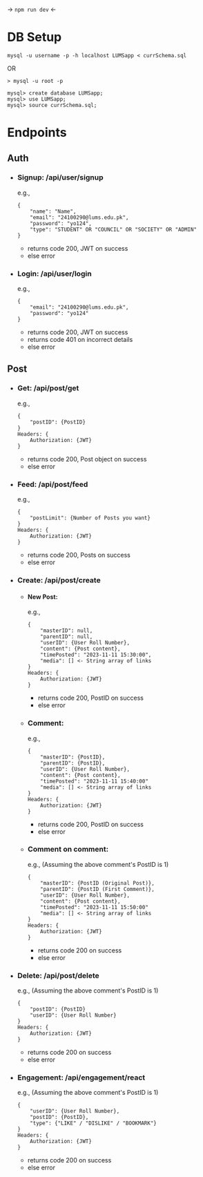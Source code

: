 -> `npm run dev` <-

# DB Setup

```
mysql -u username -p -h localhost LUMSapp < currSchema.sql
```

OR

```
> mysql -u root -p

mysql> create database LUMSapp;
mysql> use LUMSapp;
mysql> source currSchema.sql;
```

# Endpoints

## Auth

-   ### Signup: /api/user/signup

    e.g.,

    ```
    {
        "name": "Name",
        "email": "24100290@lums.edu.pk",
        "password": "yo124",
        "type": "STUDENT" OR "COUNCIL" OR "SOCIETY" OR "ADMIN"
    }
    ```

    -   returns code 200, JWT on success
    -   else error

-   ### Login: /api/user/login
    e.g.,
    ```
    {
        "email": "24100290@lums.edu.pk",
        "password": "yo124"
    }
    ```
    -   returns code 200, JWT on success
    -   returns code 401 on incorrect details
    -   else error

## Post

-   ### Get: /api/post/get

    e.g.,

    ```
    {
        "postID": {PostID}
    }
    Headers: {
        Authorization: {JWT}
    }
    ```

    -   returns code 200, Post object on success
    -   else error

-   ### Feed: /api/post/feed

    e.g.,

    ```
    {
        "postLimit": {Number of Posts you want}
    }
    Headers: {
        Authorization: {JWT}
    }
    ```

    -   returns code 200, Posts on success
    -   else error

-   ### Create: /api/post/create

    -   #### New Post:

        e.g.,

        ```
        {
            "masterID": null,
            "parentID": null,
            "userID": {User Roll Number},
            "content": {Post content},
            "timePosted": "2023-11-11 15:30:00",
            "media": [] <- String array of links
        }
        Headers: {
            Authorization: {JWT}
        }
        ```

        -   returns code 200, PostID on success
        -   else error

    -   ### Comment:

        e.g.,

        ```
        {
            "masterID": {PostID},
            "parentID": {PostID},
            "userID": {User Roll Number},
            "content": {Post content},
            "timePosted": "2023-11-11 15:40:00"
            "media": [] <- String array of links
        }
        Headers: {
            Authorization: {JWT}
        }
        ```

        -   returns code 200, PostID on success
        -   else error

    -   ### Comment on comment:
        e.g., (Assuming the above comment's PostID is 1)
        ```
        {
            "masterID": {PostID (Original Post)},
            "parentID": {PostID (First Comment)},
            "userID": {User Roll Number},
            "content": {Post content},
            "timePosted": "2023-11-11 15:50:00"
            "media": [] <- String array of links
        }
        Headers: {
            Authorization: {JWT}
        }
        ```
        -   returns code 200 on success
        -   else error

-   ### Delete: /api/post/delete

    e.g., (Assuming the above comment's PostID is 1)

    ```
    {
        "postID": {PostID}
        "userID": {User Roll Number}
    }
    Headers: {
        Authorization: {JWT}
    }
    ```

    -   returns code 200 on success
    -   else error

-   ### Engagement: /api/engagement/react
    e.g., (Assuming the above comment's PostID is 1)
    ```
    {
        "userID": {User Roll Number},
        "postID": {PostID},
        "type": {"LIKE" / "DISLIKE" / "BOOKMARK"}
    }
    Headers: {
        Authorization: {JWT}
    }
    ```
    -   returns code 200 on success
    -   else error
